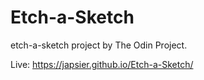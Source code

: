# Etch-a-Sketch
etch-a-sketch project by The Odin Project.  
  
Live:  https://japsier.github.io/Etch-a-Sketch/
